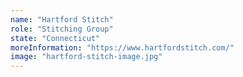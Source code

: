```yaml
---
name: "Hartford Stitch"
role: "Stitching Group"
state: "Connecticut"
moreInformation: "https://www.hartfordstitch.com/"
image: "hartford-stitch-image.jpg"
---
```

